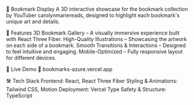📌 Bookmark Display
A 3D interactive showcase for the bookmark collection by YouTuber carolynmariereads, designed to highlight each bookmark's unique art and details.

🌟 Features
3D Bookmark Gallery – A visually immersive experience built with React Three Fiber.
High-Quality Illustrations – Showcasing the artwork on each side of a bookmark.
Smooth Transitions & Interactions – Designed to feel intuitive and engaging.
Mobile-Optimized – Fully responsive layout for different devices.

🚀 Live Demo
🔗 bookmarks-azure.vercel.app

🛠️ Tech Stack
Frontend: React, React Three Fiber
Styling & Animations: Tailwind CSS, Motion
Deployment: Vercel
Type Safety & Structure: TypeScript
